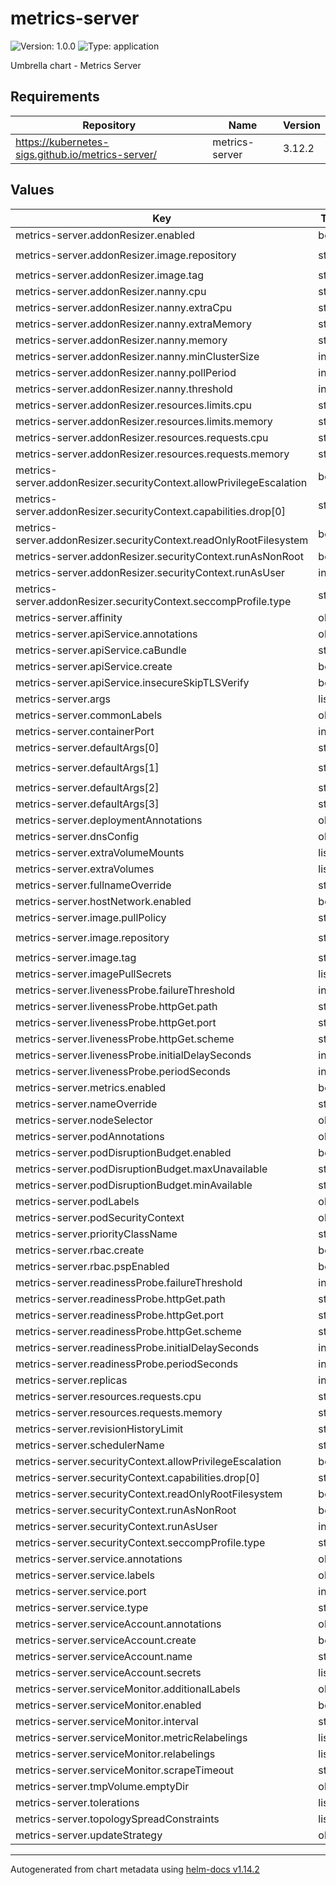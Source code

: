 # metrics-server

![Version: 1.0.0](https://img.shields.io/badge/Version-1.0.0-informational?style=flat-square) ![Type: application](https://img.shields.io/badge/Type-application-informational?style=flat-square)

Umbrella chart - Metrics Server

## Requirements

| Repository | Name | Version |
|------------|------|---------|
| https://kubernetes-sigs.github.io/metrics-server/ | metrics-server | 3.12.2 |

## Values

| Key | Type | Default | Description |
|-----|------|---------|-------------|
| metrics-server.addonResizer.enabled | bool | `false` |  |
| metrics-server.addonResizer.image.repository | string | `"registry.k8s.io/autoscaling/addon-resizer"` |  |
| metrics-server.addonResizer.image.tag | string | `"1.8.21"` |  |
| metrics-server.addonResizer.nanny.cpu | string | `"0m"` |  |
| metrics-server.addonResizer.nanny.extraCpu | string | `"1m"` |  |
| metrics-server.addonResizer.nanny.extraMemory | string | `"2Mi"` |  |
| metrics-server.addonResizer.nanny.memory | string | `"0Mi"` |  |
| metrics-server.addonResizer.nanny.minClusterSize | int | `100` |  |
| metrics-server.addonResizer.nanny.pollPeriod | int | `300000` |  |
| metrics-server.addonResizer.nanny.threshold | int | `5` |  |
| metrics-server.addonResizer.resources.limits.cpu | string | `"40m"` |  |
| metrics-server.addonResizer.resources.limits.memory | string | `"25Mi"` |  |
| metrics-server.addonResizer.resources.requests.cpu | string | `"40m"` |  |
| metrics-server.addonResizer.resources.requests.memory | string | `"25Mi"` |  |
| metrics-server.addonResizer.securityContext.allowPrivilegeEscalation | bool | `false` |  |
| metrics-server.addonResizer.securityContext.capabilities.drop[0] | string | `"ALL"` |  |
| metrics-server.addonResizer.securityContext.readOnlyRootFilesystem | bool | `true` |  |
| metrics-server.addonResizer.securityContext.runAsNonRoot | bool | `true` |  |
| metrics-server.addonResizer.securityContext.runAsUser | int | `1000` |  |
| metrics-server.addonResizer.securityContext.seccompProfile.type | string | `"RuntimeDefault"` |  |
| metrics-server.affinity | object | `{}` |  |
| metrics-server.apiService.annotations | object | `{}` |  |
| metrics-server.apiService.caBundle | string | `""` |  |
| metrics-server.apiService.create | bool | `true` |  |
| metrics-server.apiService.insecureSkipTLSVerify | bool | `true` |  |
| metrics-server.args | list | `[]` |  |
| metrics-server.commonLabels | object | `{}` |  |
| metrics-server.containerPort | int | `10250` |  |
| metrics-server.defaultArgs[0] | string | `"--cert-dir=/tmp"` |  |
| metrics-server.defaultArgs[1] | string | `"--kubelet-preferred-address-types=InternalIP,ExternalIP,Hostname"` |  |
| metrics-server.defaultArgs[2] | string | `"--kubelet-use-node-status-port"` |  |
| metrics-server.defaultArgs[3] | string | `"--metric-resolution=15s"` |  |
| metrics-server.deploymentAnnotations | object | `{}` |  |
| metrics-server.dnsConfig | object | `{}` |  |
| metrics-server.extraVolumeMounts | list | `[]` |  |
| metrics-server.extraVolumes | list | `[]` |  |
| metrics-server.fullnameOverride | string | `""` |  |
| metrics-server.hostNetwork.enabled | bool | `false` |  |
| metrics-server.image.pullPolicy | string | `"IfNotPresent"` |  |
| metrics-server.image.repository | string | `"registry.k8s.io/metrics-server/metrics-server"` |  |
| metrics-server.image.tag | string | `""` |  |
| metrics-server.imagePullSecrets | list | `[]` |  |
| metrics-server.livenessProbe.failureThreshold | int | `3` |  |
| metrics-server.livenessProbe.httpGet.path | string | `"/livez"` |  |
| metrics-server.livenessProbe.httpGet.port | string | `"https"` |  |
| metrics-server.livenessProbe.httpGet.scheme | string | `"HTTPS"` |  |
| metrics-server.livenessProbe.initialDelaySeconds | int | `0` |  |
| metrics-server.livenessProbe.periodSeconds | int | `10` |  |
| metrics-server.metrics.enabled | bool | `false` |  |
| metrics-server.nameOverride | string | `""` |  |
| metrics-server.nodeSelector | object | `{}` |  |
| metrics-server.podAnnotations | object | `{}` |  |
| metrics-server.podDisruptionBudget.enabled | bool | `false` |  |
| metrics-server.podDisruptionBudget.maxUnavailable | string | `nil` |  |
| metrics-server.podDisruptionBudget.minAvailable | string | `nil` |  |
| metrics-server.podLabels | object | `{}` |  |
| metrics-server.podSecurityContext | object | `{}` |  |
| metrics-server.priorityClassName | string | `"system-cluster-critical"` |  |
| metrics-server.rbac.create | bool | `true` |  |
| metrics-server.rbac.pspEnabled | bool | `false` |  |
| metrics-server.readinessProbe.failureThreshold | int | `3` |  |
| metrics-server.readinessProbe.httpGet.path | string | `"/readyz"` |  |
| metrics-server.readinessProbe.httpGet.port | string | `"https"` |  |
| metrics-server.readinessProbe.httpGet.scheme | string | `"HTTPS"` |  |
| metrics-server.readinessProbe.initialDelaySeconds | int | `20` |  |
| metrics-server.readinessProbe.periodSeconds | int | `10` |  |
| metrics-server.replicas | int | `1` |  |
| metrics-server.resources.requests.cpu | string | `"100m"` |  |
| metrics-server.resources.requests.memory | string | `"200Mi"` |  |
| metrics-server.revisionHistoryLimit | string | `nil` |  |
| metrics-server.schedulerName | string | `""` |  |
| metrics-server.securityContext.allowPrivilegeEscalation | bool | `false` |  |
| metrics-server.securityContext.capabilities.drop[0] | string | `"ALL"` |  |
| metrics-server.securityContext.readOnlyRootFilesystem | bool | `true` |  |
| metrics-server.securityContext.runAsNonRoot | bool | `true` |  |
| metrics-server.securityContext.runAsUser | int | `1000` |  |
| metrics-server.securityContext.seccompProfile.type | string | `"RuntimeDefault"` |  |
| metrics-server.service.annotations | object | `{}` |  |
| metrics-server.service.labels | object | `{}` |  |
| metrics-server.service.port | int | `443` |  |
| metrics-server.service.type | string | `"ClusterIP"` |  |
| metrics-server.serviceAccount.annotations | object | `{}` |  |
| metrics-server.serviceAccount.create | bool | `true` |  |
| metrics-server.serviceAccount.name | string | `""` |  |
| metrics-server.serviceAccount.secrets | list | `[]` |  |
| metrics-server.serviceMonitor.additionalLabels | object | `{}` |  |
| metrics-server.serviceMonitor.enabled | bool | `false` |  |
| metrics-server.serviceMonitor.interval | string | `"1m"` |  |
| metrics-server.serviceMonitor.metricRelabelings | list | `[]` |  |
| metrics-server.serviceMonitor.relabelings | list | `[]` |  |
| metrics-server.serviceMonitor.scrapeTimeout | string | `"10s"` |  |
| metrics-server.tmpVolume.emptyDir | object | `{}` |  |
| metrics-server.tolerations | list | `[]` |  |
| metrics-server.topologySpreadConstraints | list | `[]` |  |
| metrics-server.updateStrategy | object | `{}` |  |

----------------------------------------------
Autogenerated from chart metadata using [helm-docs v1.14.2](https://github.com/norwoodj/helm-docs/releases/v1.14.2)
